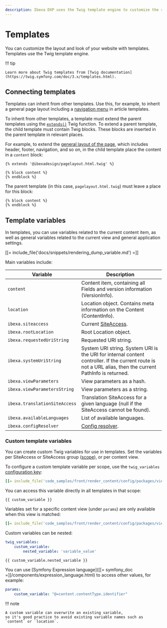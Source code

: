 ```yaml
---
description: Ibexa DXP uses the Twig template engine to customize the rendering of content in the site.
---
```


# Templates

You can customize the layout and look of your website with templates.
Templates use the Twig template engine.

!!! tip

    Learn more about Twig templates from [Twig documentation](https://twig.symfony.com/doc/3.x/templates.html).

## Connecting templates

Templates can inherit from other templates.
Use this, for example, to inherit a general page layout including a [navigation menu](add_navigation_menu.md) in article templates.

To inherit from other templates, a template must extend the parent templates
using the [`extends()`](https://twig.symfony.com/doc/3.x/tags/extends.html) Twig function.
To extend a parent template, the child template must contain Twig blocks.
These blocks are inserted in the parent template in relevant places.

For example, to extend the [general layout of the page](template_configuration.md#view-rules-and-matching), which includes header, footer, navigation, and so on,
in the child template place the content in a `content` block:

``` html+twig
{% extends '@ibexadesign/pagelayout.html.twig' %}

{% block content %}
{% endblock %}
```

The parent template (in this case, `pagelayout.html.twig`) must leave a place for this block:

``` html+twig
{% block content %}
{% endblock %}
```

## Template variables

In templates, you can use variables related to the current content item,
as well as general variables related to the current view and general application settings.

[[= include_file('docs/snippets/rendering_dump_variable.md') =]]

Main variables include:

|Variable |Description|
|------|------|
|`content`|Content item, containing all Fields and version information (VersionInfo). |
|`location`|Location object. Contains meta information on the Content (ContentInfo). |
|`ibexa.siteaccess`| Current [SiteAccess](multisite.md). |
|`ibexa.rootLocation`| Root Location object. |
|`ibexa.requestedUriString`| Requested URI string. |
|`ibexa.systemUriString`| System URI string. System URI is the URI for internal content controller. If the current route is not a URL alias, then the current PathInfo is returned. |
|`ibexa.viewParameters`| View parameters as a hash. |
|`ibexa.viewParametersString`| View parameters as a string. |
|`ibexa.translationSiteAccess`| Translation SiteAccess for a given language (null if the SiteAccess cannot be found). |
|`ibexa.availableLanguages`| List of available languages. |
|`ibexa.configResolver`| [Config resolver](dynamic_configuration.md#configresolver). |

### Custom template variables

You can create custom Twig variables for use in templates.
Set the variables per SiteAccess or SiteAccess group ([scope](multisite_configuration.md#scope)), or per content view.

To configure a custom template variable per scope, use the `twig_variables` [configuration key](configuration.md#configuration-files):

``` yaml
[[= include_file('code_samples/front/render_content/config/packages/views.yaml', 4, 7) =]][[= include_file('code_samples/front/render_content/config/packages/views.yaml', 31, 33) =]]
```

You can access this variable directly in all templates in that scope:

``` html+twig
{{ custom_variable }}
```

Variables set for a specific content view (under `params`) are only available when this view is matched:

``` yaml
[[= include_file('code_samples/front/render_content/config/packages/views.yaml', 24, 31) =]]
```

Custom variables can be nested:

``` yaml
twig_variables:
    custom_variable:
        nested_variable: 'variable_value'
```

``` html+twig
{{ custom_variable.nested_variable }}
```

You can use [Symfony Expression language]([[= symfony_doc =]]/components/expression_language.html)
to access other values, for example:

``` yaml
params:
    custom_variable: "@=content.contentType.identifier"
```

!!! note

    A custom variable can overwrite an existing variable,
    so it's good practice to avoid existing variable names such as `content` or `location`.
